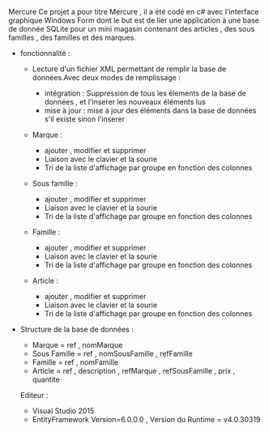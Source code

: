Mercure
Ce projet a pour titre Mercure , il a été codé en c# avec l'interface graphique Windows Form dont le but est de lier une application à une base de donnée SQLite pour un mini magasin contenant des articles , des sous familles , des familles et des marques.
 - fonctionnalité : 
   
    * Lecture d'un fichier XML  permettant de remplir la base de données.Avec deux modes de remplissage : 
        - intégration : Suppression  de tous les élements de la base de données , et l'inserer les nouveaux éléments lus
        - mise à jour : mise à jour des éléments dans la base de données s'il existe sinon l'inserer
    * Marque : 
      - ajouter , modifier et supprimer 
      - Liaison avec le clavier et la sourie 
      - Tri de la liste d'affichage par groupe  en fonction des colonnes 
    
    * Sous famille :
      - ajouter , modifier et supprimer 
      - Liaison avec le clavier et la sourie 
      - Tri de la liste d'affichage par groupe  en fonction des colonnes 
    
    * Famille : 
      - ajouter , modifier et supprimer 
      - Liaison avec le clavier et la sourie 
      - Tri de la liste d'affichage par groupe  en fonction des colonnes 
    
    * Article : 
      - ajouter , modifier et supprimer 
      - Liaison avec le clavier et la sourie 
      - Tri de la liste d'affichage par groupe  en fonction des colonnes 
    
    
  - Structure de la base de données :
    * Marque = ref , nomMarque 
    * Sous Famille = ref , nomSousFamille , refFamille
    * Famille = ref , nomFamille 
    * Article = ref , description , refMarque , refSousFamille , prix , quantite
    
    
    
    Editeur : 
       - Visual Studio 2015
       - EntityFramework Version=6.0.0.0 , Version du Runtime = v4.0.30319
       
           
